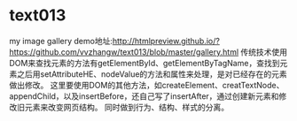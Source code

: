 # text013
my image gallery
demo地址:http://htmlpreview.github.io/?https://github.com/vvzhangw/text013/blob/master/gallery.html
传统技术使用DOM来查找元素的方法有getElementById、getElementByTagName，查找到元素之后用setAttributeHE、nodeValue的方法和属性来处理，是对已经存在的元素做出修改。
这里要使用DOM的其他方法，如createElement、creatTextNode、appendChild，以及insertBefore，还自己写了insertAfter，通过创建新元素和修改旧元素来改变网页结构。
同时做到行为、结构、样式的分离。
